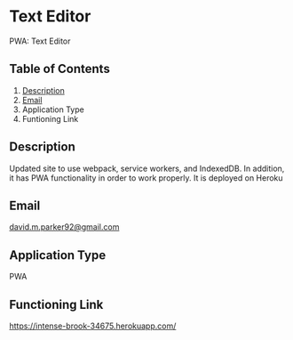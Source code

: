 # Text Editor
  PWA: Text Editor
  
  ## Table of Contents
  1. [Description](#description)
  2. [Email](#email)
  3. Application Type
  4. Funtioning Link

  ## Description
Updated site to use webpack, service workers, and IndexedDB. In addition, it has PWA functionality in order to work properly. It is deployed on Heroku

 

  ## Email
  david.m.parker92@gmail.com



  ## Application Type
  PWA

  ## Functioning Link
  https://intense-brook-34675.herokuapp.com/